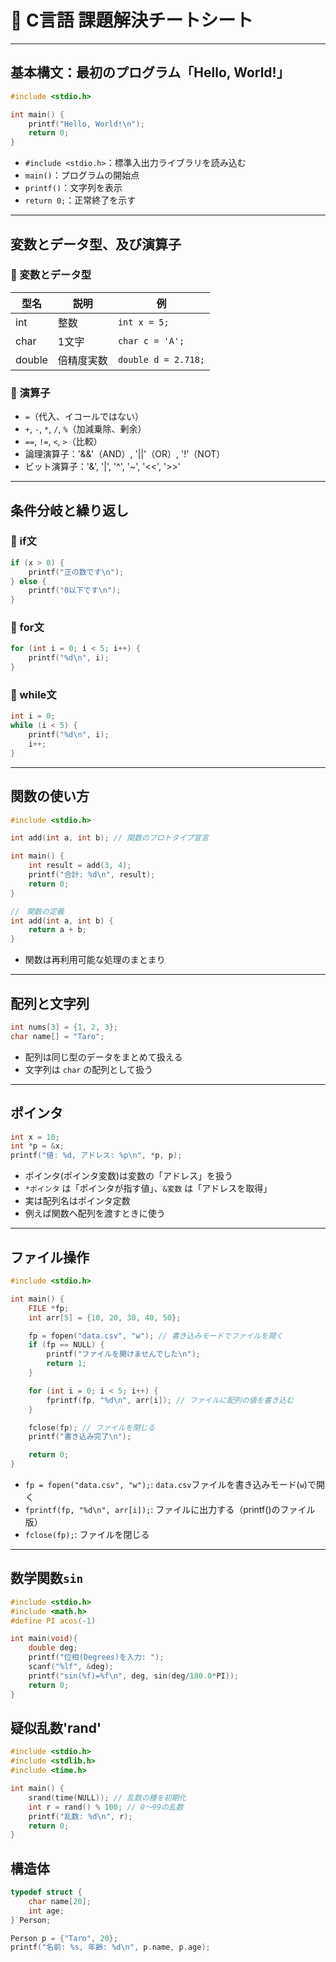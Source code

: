 # 🧠 C言語 課題解決チートシート

---

## 基本構文：最初のプログラム「Hello, World!」
```c
#include <stdio.h>

int main() {
    printf("Hello, World!\n");
    return 0;
}
```
- `#include <stdio.h>`：標準入出力ライブラリを読み込む
- `main()`：プログラムの開始点
- `printf()`：文字列を表示
- `return 0;`：正常終了を示す

---

## 変数とデータ型、及び演算子
### 🔹 変数とデータ型

| 型名     | 説明           | 例           |
|----------|----------------|--------------|
| int      | 整数           | `int x = 5;` |
| char     | 1文字          | `char c = 'A';` |
| double   | 倍精度実数     | `double d = 2.718;` |

### 🔣 演算子
- `=`（代入、イコールではない）
- `+`, `-`, `*`, `/`, `%`（加減乗除、剰余）
- `==`, `!=`, `<`, `>`（比較）
- 論理演算子：'&&'（AND）, '||'（OR）, '!'（NOT）
- ビット演算子：'&', '|', '^', '~', '<<', '>>'

---

## 条件分岐と繰り返し
### 🔸 if文
```c
if (x > 0) {
    printf("正の数です\n");
} else {
    printf("0以下です\n");
}
```

### 🔁 for文
```c
for (int i = 0; i < 5; i++) {
    printf("%d\n", i);
}
```

### 🔁 while文
```c
int i = 0;
while (i < 5) {
    printf("%d\n", i);
    i++;
}
```

---

## 関数の使い方
```c
#include <stdio.h>

int add(int a, int b); // 関数のプロトタイプ宣言

int main() {
    int result = add(3, 4);
    printf("合計: %d\n", result);
    return 0;
}

//　関数の定義
int add(int a, int b) {
    return a + b;
}
```
- 関数は再利用可能な処理のまとまり

---

## 配列と文字列
```c
int nums[3] = {1, 2, 3};
char name[] = "Taro";
```
- 配列は同じ型のデータをまとめて扱える
- 文字列は `char` の配列として扱う

---

## ポインタ
```c
int x = 10;
int *p = &x;
printf("値: %d, アドレス: %p\n", *p, p);
```
- ポインタ(ポインタ変数)は変数の「アドレス」を扱う
- `*ポインタ` は「ポインタが指す値」、`&変数` は「アドレスを取得」
- 実は配列名はポインタ定数
- 例えば関数へ配列を渡すときに使う
 
---

## ファイル操作
```c
#include <stdio.h>

int main() {
    FILE *fp;
    int arr[5] = {10, 20, 30, 40, 50};

    fp = fopen("data.csv", "w"); // 書き込みモードでファイルを開く
    if (fp == NULL) {
        printf("ファイルを開けませんでした\n");
        return 1;
    }

    for (int i = 0; i < 5; i++) {
        fprintf(fp, "%d\n", arr[i]); // ファイルに配列の値を書き込む
    }

    fclose(fp); // ファイルを閉じる
    printf("書き込み完了\n");

    return 0;
}

```
- `fp = fopen("data.csv", "w");`: `data.csv`ファイルを書き込みモード(`w`)で開く
- `fprintf(fp, "%d\n", arr[i]);`: ファイルに出力する（printf()のファイル版）
- `fclose(fp);`: ファイルを閉じる

---

## 数学関数`sin`
```c
#include <stdio.h>
#include <math.h>
#define PI acos(-1)

int main(void){
    double deg;
    printf("位相(Degrees)を入力: ");
    scanf("%lf", &deg);
    printf("sin(%f)=%f\n", deg, sin(deg/180.0*PI));
    return 0;
}
```

## 疑似乱数'rand'
```c
#include <stdio.h>
#include <stdlib.h>
#include <time.h>

int main() {
    srand(time(NULL)); // 乱数の種を初期化
    int r = rand() % 100; // 0〜99の乱数
    printf("乱数: %d\n", r);
    return 0;
}
```

## 構造体
```c
typedef struct {
    char name[20];
    int age;
} Person;

Person p = {"Taro", 20};
printf("名前: %s, 年齢: %d\n", p.name, p.age);
```
